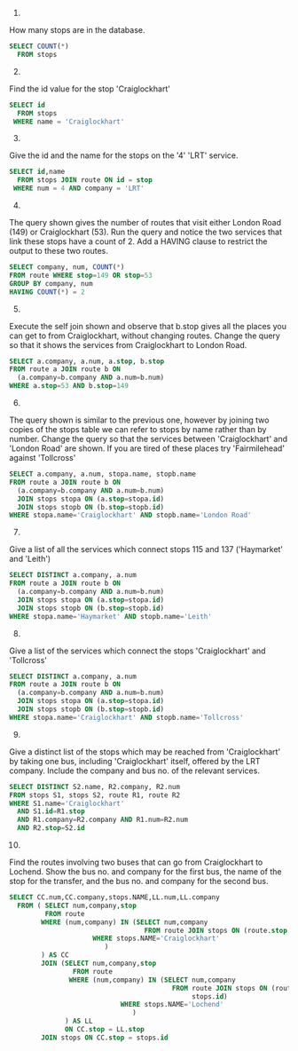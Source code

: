 1.
How many stops are in the database.

```sql
SELECT COUNT(*)
  FROM stops
```
2.
Find the id value for the stop 'Craiglockhart'

```sql
SELECT id
  FROM stops
 WHERE name = 'Craiglockhart'
```
3.
Give the id and the name for the stops on the '4' 'LRT' service.

```sql
SELECT id,name
  FROM stops JOIN route ON id = stop
 WHERE num = 4 AND company = 'LRT'

```
4.
The query shown gives the number of routes that visit either London Road (149) or Craiglockhart (53). Run the query and notice the two services that link these stops have a count of 2. Add a HAVING clause to restrict the output to these two routes.

```sql
SELECT company, num, COUNT(*)
FROM route WHERE stop=149 OR stop=53
GROUP BY company, num
HAVING COUNT(*) = 2
```
5.
Execute the self join shown and observe that b.stop gives all the places you can get to from Craiglockhart, without changing routes. Change the query so that it shows the services from Craiglockhart to London Road.

```sql
SELECT a.company, a.num, a.stop, b.stop
FROM route a JOIN route b ON
  (a.company=b.company AND a.num=b.num)
WHERE a.stop=53 AND b.stop=149
```
6.
The query shown is similar to the previous one, however by joining two copies of the stops table we can refer to stops by name rather than by number. Change the query so that the services between 'Craiglockhart' and 'London Road' are shown. If you are tired of these places try 'Fairmilehead' against 'Tollcross'

```sql
SELECT a.company, a.num, stopa.name, stopb.name
FROM route a JOIN route b ON
  (a.company=b.company AND a.num=b.num)
  JOIN stops stopa ON (a.stop=stopa.id)
  JOIN stops stopb ON (b.stop=stopb.id)
WHERE stopa.name='Craiglockhart' AND stopb.name='London Road'
```
7.
Give a list of all the services which connect stops 115 and 137 ('Haymarket' and 'Leith')

```sql
SELECT DISTINCT a.company, a.num
FROM route a JOIN route b ON
  (a.company=b.company AND a.num=b.num)
  JOIN stops stopa ON (a.stop=stopa.id)
  JOIN stops stopb ON (b.stop=stopb.id)
WHERE stopa.name='Haymarket' AND stopb.name='Leith'
```
8.
Give a list of the services which connect the stops 'Craiglockhart' and 'Tollcross'

```sql
SELECT DISTINCT a.company, a.num
FROM route a JOIN route b ON
  (a.company=b.company AND a.num=b.num)
  JOIN stops stopa ON (a.stop=stopa.id)
  JOIN stops stopb ON (b.stop=stopb.id)
WHERE stopa.name='Craiglockhart' AND stopb.name='Tollcross'
```
9.
Give a distinct list of the stops which may be reached from 'Craiglockhart' by taking one bus, including 'Craiglockhart' itself, offered by the LRT company. Include the company and bus no. of the relevant services.

```sql
SELECT DISTINCT S2.name, R2.company, R2.num
FROM stops S1, stops S2, route R1, route R2
WHERE S1.name='Craiglockhart'
  AND S1.id=R1.stop
  AND R1.company=R2.company AND R1.num=R2.num
  AND R2.stop=S2.id
```
10.
Find the routes involving two buses that can go from Craiglockhart to Lochend.
Show the bus no. and company for the first bus, the name of the stop for the transfer,
and the bus no. and company for the second bus.

```sql
SELECT CC.num,CC.company,stops.NAME,LL.num,LL.company
  FROM ( SELECT num,company,stop
         FROM route
        WHERE (num,company) IN (SELECT num,company 
                                  FROM route JOIN stops ON (route.stop = stops.id)
			         WHERE stops.NAME='Craiglockhart'
		                )
        ) AS CC
        JOIN (SELECT num,company,stop
                FROM route
               WHERE (num,company) IN (SELECT num,company 
                                         FROM route JOIN stops ON (route.`stop` = 
                                              stops.id)
			                WHERE stops.NAME='Lochend'
		                       )
              ) AS LL 
              ON CC.stop = LL.stop
        JOIN stops ON CC.stop = stops.id 
```
